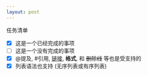 ```yaml
---
layout: post
---
```


任务清单
- [x] 这是一个已经完成的事项
- [ ] 这是一个没有完成的事项
- [x] @提及, #引用, [链接](), **格式**, 和 <del>删除线</del> 等也是受支持的
- [x] 列表语法也支持 (无序列表或有序列表)
